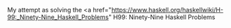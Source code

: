 My attempt as solving the <a href="https://www.haskell.org/haskellwiki/H-99:_Ninety-Nine_Haskell_Problems"
H99: Ninety-Nine Haskell Problems</a>


